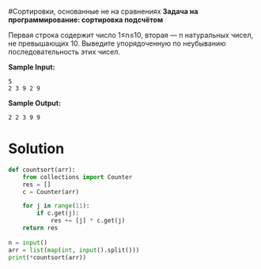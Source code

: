 #Сортировки, основанные не на сравнениях
**Задача на программирование: сортировка подсчётом** 


Первая строка содержит число 1≤n≤10, вторая — n натуральных чисел, не превышающих 10. Выведите упорядоченную по неубыванию последовательность этих чисел.





**Sample Input:**
```
5
2 3 9 2 9
```
**Sample Output:**
```
2 2 3 9 9
```
# Solution
```python
def countsort(arr):
    from collections import Counter
    res = []
    c = Counter(arr)

    for j in range(11):
        if c.get(j):
            res += [j] * c.get(j)            
    return res
    
n = input()
arr = list(map(int, input().split()))
print(*countsort(arr))
```